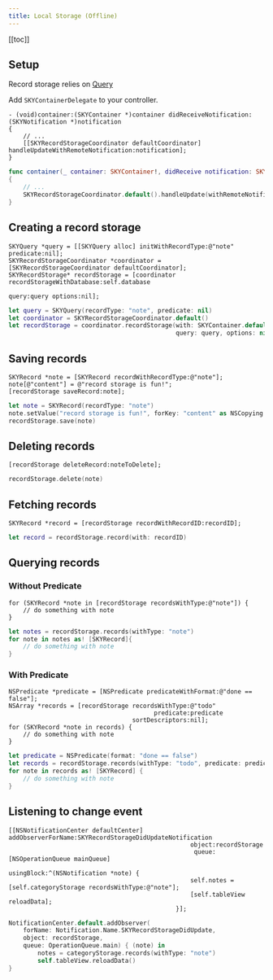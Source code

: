 ```yaml
---
title: Local Storage (Offline)
---
```


[[toc]]

## Setup

Record storage relies on [Query][doc-queries]

Add `SKYContainerDelegate` to your controller.

```obj-c
- (void)container:(SKYContainer *)container didReceiveNotification:(SKYNotification *)notification
{
    // ...
    [[SKYRecordStorageCoordinator defaultCoordinator] handleUpdateWithRemoteNotification:notification];
}

```
```swift
func container(_ container: SKYContainer!, didReceive notification: SKYNotification!)
{
	// ...
	SKYRecordStorageCoordinator.default().handleUpdate(withRemoteNotification: notification)
}
```

## Creating a record storage

```obj-c
SKYQuery *query = [[SKYQuery alloc] initWithRecordType:@"note" predicate:nil];
SKYRecordStorageCoordinator *coordinator = [SKYRecordStorageCoordinator defaultCoordinator];
SKYRecordStorage* recordStorage = [coordinator recordStorageWithDatabase:self.database
                                                                  query:query options:nil];
```

```swift
let query = SKYQuery(recordType: "note", predicate: nil)
let coordinator = SKYRecordStorageCoordinator.default()
let recordStorage = coordinator.recordStorage(with: SKYContainer.default().privateCloudDatabase,
											  query: query, options: nil)
```

## Saving records

```obj-c
SKYRecord *note = [SKYRecord recordWithRecordType:@"note"];
note[@"content"] = @"record storage is fun!";
[recordStorage saveRecord:note];
```

```swift
let note = SKYRecord(recordType: "note")
note.setValue("record storage is fun!", forKey: "content" as NSCopying!)
recordStorage.save(note)
```


## Deleting records

```obj-c
[recordStorage deleteRecord:noteToDelete];
```

```swift
recordStorage.delete(note)
```

## Fetching records

```obj-c
SKYRecord *record = [recordStorage recordWithRecordID:recordID];
```

```swift
let record = recordStorage.record(with: recordID)
```

## Querying records

### Without Predicate

```obj-c
for (SKYRecord *note in [recordStorage recordsWithType:@"note"]) {
    // do something with note
}
```
```swift
let notes = recordStorage.records(withType: "note")
for note in notes as! [SKYRecord]{
    // do something with note
}
```

### With Predicate

```obj-c
NSPredicate *predicate = [NSPredicate predicateWithFormat:@"done == false"];
NSArray *records = [recordStorage recordsWithType:@"todo"
                                        predicate:predicate
                                  sortDescriptors:nil];
for (SKYRecord *note in records) {
    // do something with note
}
```
```swift
let predicate = NSPredicate(format: "done == false")
let records = recordStorage.records(withType: "todo", predicate: predicate, sortDescriptors: nil)
for note in records as! [SKYRecord] {
    // do something with note
}
```

## Listening to change event

```obj-c
[[NSNotificationCenter defaultCenter] addObserverForName:SKYRecordStorageDidUpdateNotification
                                                  object:recordStorage
                                                   queue:[NSOperationQueue mainQueue]
                                              usingBlock:^(NSNotification *note) {
                                                  self.notes = [self.categoryStorage recordsWithType:@"note"];
                                                  [self.tableView reloadData];
                                              }];
```

```swift
NotificationCenter.default.addObserver(
	forName: Notification.Name.SKYRecordStorageDidUpdate,
	object: recordStorage,
	queue: OperationQueue.main) { (note) in
   		notes = categoryStorage.records(withType: "note")
    	self.tableView.reloadData()
}
```


[doc-queries]: /guides/cloud-db/queries/ios/
